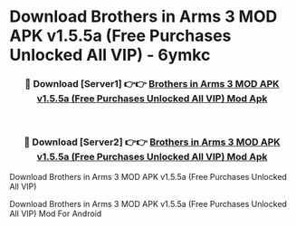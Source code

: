 # Download Brothers in Arms 3 MOD APK v1.5.5a (Free Purchases Unlocked All VIP) - 6ymkc


<div align="center">
<h3>🔴 Download [Server1] 👉👉 <a href="https://apk-comot.site?title=Brothers_in_Arms_3_MOD_APK_v1.5.5a_(Free_Purchases_Unlocked_All_VIP)">Brothers in Arms 3 MOD APK v1.5.5a (Free Purchases Unlocked All VIP) Mod Apk</a></h3><br>
<h3>🔴 Download [Server2] 👉👉 <a href="https://apk-comot.site?title=Brothers_in_Arms_3_MOD_APK_v1.5.5a_(Free_Purchases_Unlocked_All_VIP)">Brothers in Arms 3 MOD APK v1.5.5a (Free Purchases Unlocked All VIP) Mod Apk</a></h3>
</div>



Download Brothers in Arms 3 MOD APK v1.5.5a (Free Purchases Unlocked All VIP) 

Download Brothers in Arms 3 MOD APK v1.5.5a (Free Purchases Unlocked All VIP) Mod For Android